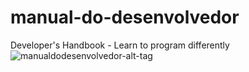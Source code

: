 # manual-do-desenvolvedor
Developer's Handbook - Learn to program differently<br>
![manualdodesenvolvedor-alt-tag](https://ibb.co/3hvbYn7)
